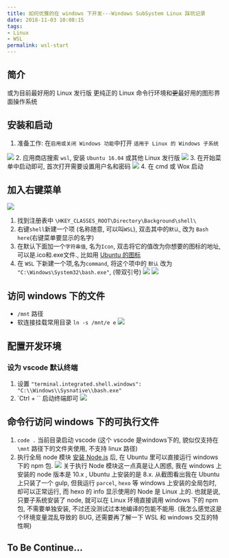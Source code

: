 ```yaml
---
title: 如何优雅的在 windows 下开发---Windows SubSystem Linux 踩坑记录
date: 2018-11-03 10:08:15
tags:
- Linux
- WSL
permalink: wsl-start
---
```


## 简介
或为目前最好用的 Linux 发行版
更纯正的 Linux 命令行环境和~~更~~最好用的图形界面操作系统


## 安装和启动
1. 准备工作: 在`启用或关闭 Windows 功能`中打开 `适用于 Linux 的 Windows 子系统`
<!-- more -->
![](https://static.wzdxy.com/img/Snipaste_2018-11-03_12-47-35.jpg)
2. 应用商店搜索 `wsl`, 安装 `Ubuntu 16.04` 或其他 Linux 发行版
![](https://static.wzdxy.com/img/Snipaste_2018-11-03_12-45-08.jpg)
3. 在开始菜单中启动即可, 首次打开需要设置用户名和密码
![](https://static.wzdxy.com/img/sc_2018-11-03_12-52-57.jpg)
4. 在 cmd 或 Wox 启动

## 加入右键菜单
![](https://static.wzdxy.com/img/sc_2018-11-03_15-41-04.jpg)
1. 找到注册表中 `\HKEY_CLASSES_ROOT\Directory\Background\shell\`
2. 右键`shell`新建一个项 (名称随意, 可以叫`WSL`), 双击其中的`默认`, 改为 `Bash here`(右键菜单要显示的名字)
3. 在默认下面加一个`字符串值`, 名为`Icon`, 双击将它的值改为你想要的图标的地址,可以是.ico和.exe文件., 比如用 [Ubuntu 的图标](https://static.wzdxy.com/img/ubuntu.ico)
4. 在 `WSL` 下新建一个项,名为`command`, 将这个项中的 `默认` 改为 `"C:\Windows\System32\bash.exe"`, (带双引号)
![](https://static.wzdxy.com/img/sc_2018-11-03_15-17-21.jpg)
![](https://static.wzdxy.com/img/sc_2018-11-03_15-17-31.jpg)

## 访问 windows 下的文件
- `/mnt` 路径
- 软连接挂载常用目录 `ln -s /mnt/e e`
![](https://static.wzdxy.com/img/sc_2018-11-03_12-57-10.png)

## 配置开发环境
### 设为 vscode 默认终端
1. 设置 `"terminal.integrated.shell.windows": "C:\\Windows\\Sysnative\\bash.exe" `
2. `Ctrl + `` 启动终端即可
![](https://static.wzdxy.com/img/sc_2018-11-03_14-46-17.jpg)


## 命令行访问 windows 下的可执行文件
1. `code .` 当前目录启动 vscode  (这个 vscode 是windows下的, 貌似仅支持在 `\mnt` 路径下的文件夹使用, 不支持 linux 路径)
2. 执行全局 node 模块
[安装 Node.js](https://blog.wzdxy.com/2018/07/install-node-in-ubuntu/) 后, 在 Ubuntu 里可以直接运行 windows 下的 npm 包.
![](https://static.wzdxy.com/img/sc_2018-11-03_14-16-52.jpg)
关于执行 Node 模块这一点真是让人困惑, 我在 windows 上安装的 node 版本是 10.x , Ubuntu 上安装的是 8.x.
从截图看出我在 Ubuntu 上只装了一个 gulp, 但我运行 `parcel`, `hexo` 等 windows 上安装的全局包时, 却可以正常运行, 而 hexo 的 info 显示使用的 Node 是 Linux 上的.
也就是说, 只要子系统安装了 node, 就可以在 Linux 环境直接调用 windows 下的 npm 包, 不需要单独安装, 不过还没测试过本地编译的包能不能用.
(我怎么感觉这是个环境变量混乱导致的 BUG, 还需要再了解一下 WSL 和 windows 交互的特性啊)

## To Be Continue...